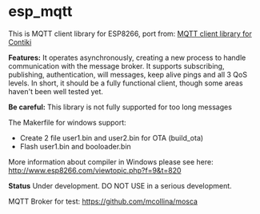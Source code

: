 **esp_mqtt**
========
This is MQTT client library for ESP8266, port from: [MQTT client library for Contiki](https://github.com/adamrenner/mqtt-sn-tools-contiki) 

**Features:**
It operates asynchronously, creating a new process to handle communication with the message broker. It supports subscribing, publishing, authentication, will messages, keep alive pings and all 3 QoS levels. In short, it should be a fully functional client, though some areas haven't been well tested yet.

**Be careful:** This library is not fully supported  for too long messages

The Makerfile for windows support:

 - Create 2 file user1.bin and user2.bin for OTA (build_ota)
 - Flash user1.bin and booloader.bin

More information about compiler in Windows please see here: http://www.esp8266.com/viewtopic.php?f=9&t=820

**Status**
Under development. DO NOT USE in a serious development. 

MQTT Broker for test: https://github.com/mcollina/mosca

